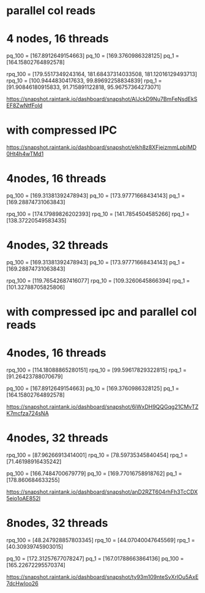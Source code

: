 # parallel col reads

# 4 nodes, 16 threads
pq_100 =  [167.8912649154663]
pq_10 =  [169.3760986328125]
pq_1 =  [164.15802764892578]

rpq_100 =  [179.5517349243164, 181.68437314033508, 181.12016129493713]
rpq_10 =  [100.9444830417633, 99.89692258834839]
rpq_1 =  [91.90846180915833, 91.715891122818, 95.96757364273071]

https://snapshot.raintank.io/dashboard/snapshot/AIJckD9Nu7BmFeNsdEkSEF8ZwNtfFold
<!-- 
64, 4, one col
pq_100 =  [8.811601400375366, 8.683627605438232, 8.681201934814453]
pq_10 =  [11.698015928268433, 11.492494821548462, 11.655072689056396]
pq_1 =  [10.674846410751343, 10.554819583892822, 10.513423204421997]

rpq_100 =  [13.449496030807495, 13.598737001419067, 13.498530626296997]
rpq_10 =  [15.983560562133789, 16.215428829193115, 15.94461178779602]
rpq_1 =  [13.815699577331543, 13.829302787780762, 13.69489574432373]

https://snapshot.raintank.io/dashboard/snapshot/VnO6ildKm58w8CcrbtVbKKfgRvW3EmLp
 -->

# with compressed IPC
https://snapshot.raintank.io/dashboard/snapshot/elkh8z8XFjeizmmLpbIMD0Ht4h4wTMd1

# 4nodes, 16 threads
pq_100 =  [169.31381392478943]
pq_10 =  [173.97771668434143]
pq_1 =  [169.28874731063843]

rpq_100 =  [174.17989826202393] 
rpq_10 =  [141.7854504585266]
rpq_1 =  [138.37220549583435]

# 4nodes, 32  threads
pq_100 =  [169.31381392478943]
pq_10 =  [173.97771668434143]
pq_1 =  [169.28874731063843]

rpq_100 =  [119.76542687416077]
rpq_10 =  [109.3260645866394]
rpq_1 =  [101.32788705825806]

# with compressed ipc and parallel col reads
# 4nodes, 16 threads
rpq_100 =  [114.18088865280151]
rpq_10 =  [99.59617829322815]
rpq_1 =  [91.26423788070679]

pq_100 =  [167.8912649154663]
pq_10 =  [169.3760986328125]
pq_1 =  [164.15802764892578]

https://snapshot.raintank.io/dashboard/snapshot/6iWxDH9QQGqg21CMvTZK7mcfza724sNA

# 4nodes, 32 threads
rpq_100 =  [87.96266913414001]
rpq_10 =  [78.59735345840454]
rpq_1 =  [71.46198916435242]

pq_100 =  [166.7484700679779]
pq_10 =  [169.77016758918762]
pq_1 =  [178.860684633255]

https://snapshot.raintank.io/dashboard/snapshot/anD2RZT604rhFh3TcCDX5eio1oAE852I

# 8nodes, 32 threads

rpq_100 =  [48.247928857803345]
rpq_10 =  [44.07040047645569]
rpq_1 =  [40.30939745903015]

pq_10 =  [172.31257677078247]
pq_1 =  [167.01788663864136]
pq_100 =  [165.22672295570374]

https://snapshot.raintank.io/dashboard/snapshot/ty93m109nteSvXrlOu5AxE7dcHwIoo26

